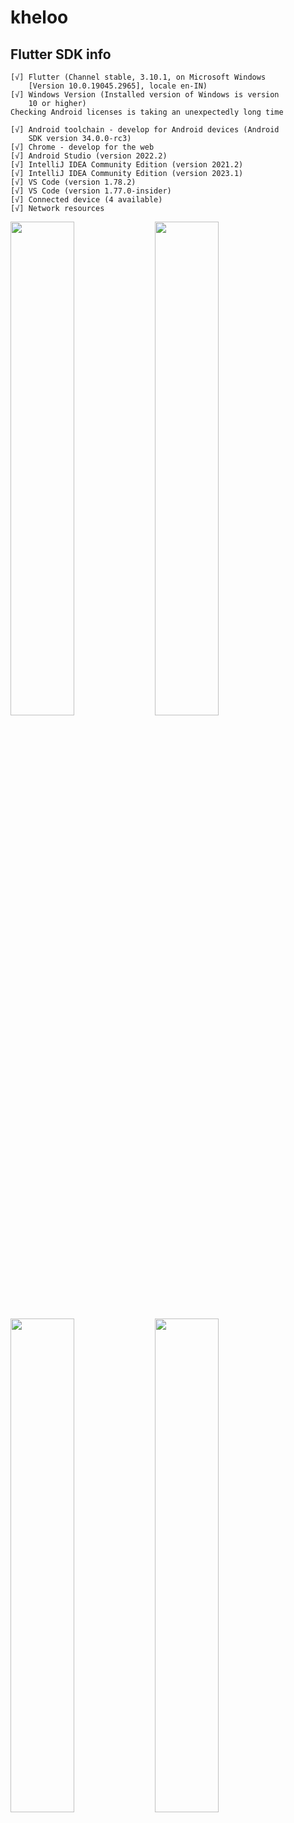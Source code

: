 # kheloo


## Flutter SDK info
```
[√] Flutter (Channel stable, 3.10.1, on Microsoft Windows
    [Version 10.0.19045.2965], locale en-IN)
[√] Windows Version (Installed version of Windows is version 
    10 or higher)
Checking Android licenses is taking an unexpectedly long time

[√] Android toolchain - develop for Android devices (Android
    SDK version 34.0.0-rc3)
[√] Chrome - develop for the web     
[√] Android Studio (version 2022.2)
[√] IntelliJ IDEA Community Edition (version 2021.2)
[√] IntelliJ IDEA Community Edition (version 2023.1)
[√] VS Code (version 1.78.2)
[√] VS Code (version 1.77.0-insider)
[√] Connected device (4 available)
[√] Network resources
```

<img src="https://github.com/jonasbark/flutter_in_app_update/assets/32923529/32afe8ed-7e4e-4863-8ce8-a9eded32095d" width="45%"></img> <img src="https://github.com/jonasbark/flutter_in_app_update/assets/32923529/8938bb84-fc7c-43cf-9a81-52dbfe599c3d" width="45%"></img> <img src="https://github.com/jonasbark/flutter_in_app_update/assets/32923529/7c6ffc9c-df9b-42a8-946c-5d3e80f4ab15" width="45%"></img> <img src="https://github.com/jonasbark/flutter_in_app_update/assets/32923529/5a7ce3dc-9496-4fe6-a054-fa2dd29f315c" width="45%"></img> 

